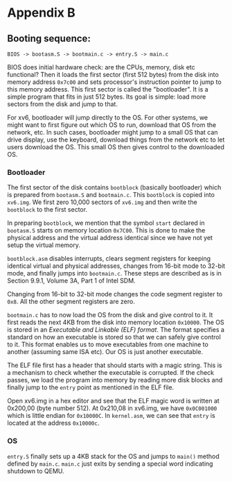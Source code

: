 # Appendix B

## Booting sequence:

`BIOS -> bootasm.S -> bootmain.c -> entry.S -> main.c`

BIOS does initial hardware check: are the CPUs, memory, disk etc functional? 
Then it loads the first sector (first 512 bytes) from the disk into memory
address `0x7c00` and sets processor's instruction pointer to jump to this memory
address. This first sector is called the "bootloader". It is a simple program
that fits in just 512 bytes. Its goal is simple: load more sectors from the disk
and jump to that. 

For xv6, bootloader will jump directly to the OS. For other systems, we might
want to first figure out which OS to run, download that OS from the network,
etc. In such cases, bootloader might jump to a small OS that can drive display,
use the keyboard, download things from the network etc to let users download the
OS.  This small OS then gives control to the downloaded OS.

### Bootloader

The first sector of the disk contains `bootblock` (basically bootloader) which
is prepared from `bootasm.S` and `bootmain.c`. This `bootblock` is copied into
`xv6.img`. We first zero 10,000 sectors of `xv6.img` and then write the
`bootblock` to the first sector.

In preparing `bootblock`, we mention that the symbol `start` declared in 
`bootasm.S` starts on memory location `0x7C00`. This is done to make the
physical address and the virtual address identical since we have not yet setup
the virtual memory.

`bootblock.asm` disables interrupts, clears segment registers for keeping
identical virtual and physical addresses, changes from 16-bit mode to 32-bit
mode, and finally jumps into `bootmain.c`. These steps are described as is in
Section 9.9.1, Volume 3A, Part 1 of Intel SDM.

Changing from 16-bit to 32-bit mode changes the code segment register to `0x8`.
All the other segment registers are zero.

`bootmain.c` has to now load the OS from the disk and give control to it. It
first reads the next 4KB from the disk into memory location `0x10000`. The OS is
stored in an *Executable and Linkable (ELF) format*. The format specifies a standard
on how an executable is stored so that we can safely give control to it. This
format enables us to move executables from one machine to another (assuming same
ISA etc). Our OS is just another executable.

The ELF file first has a header that should starts with a magic string. This is
a mechanism to check whether the executable is corrupted. If the check passes, 
we load the program into memory by reading more disk blocks and finally jump to
the `entry` point as mentioned in the ELF file.

Open xv6.img in a hex editor and see that the ELF magic word is written at
0x200,00 (byte number 512). At 0x210,08 in xv6.img, we have `0x0C001000` which
is little endian for `0x10000C`. In `kernel.asm`, we can see that `entry` is
located at the address `0x10000c`.

### OS 
`entry.S` finally sets up a 4KB stack for the OS and jumps to `main()` method
defined by `main.c`. `main.c` just exits by sending a special word indicating
shutdown to QEMU.
